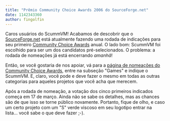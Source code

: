 ```yaml
---
title: "Prêmio Community Choice Awards 2006 do SourceForge.net"
date: 1142343360
author: fingolfin
---
```


Caros usuários do ScummVM! Acabamos de descobrir que o [SourceForge.net](https://sourceforge.net) está atualmente fazendo uma rodada de indicações para seu primeiro [Community Choice Awards](https://sourceforge.net/awards/cca/) anual. O lado bom: ScummVM foi escolhido para ser um dos candidatos pré-selecionados. O problema: a rodada de nomeações já está encerrando *amanhã*!

Então, se você gostaria de nos apoiar, vá para a [página de nomeações do Community Choice Awards](https://sourceforge.net/awards/cca/), entre na subseção "Games" e indique o ScummVM. E, claro, você pode e deve fazer o mesmo em todas as outras categorias para aqueles projetos que você acha que merecem.

Após a rodada de nomeação, a votação dos cinco primeiros indicados começa em 17 de março. Ainda não se sabe os detalhes, mas as chances são de que isso se torne público novamente. Portanto, fique de olho, e caso um certo projeto com um "S" verde viscoso em seu logotipo entrar na lista... você sabe o que deve fazer ;-).
